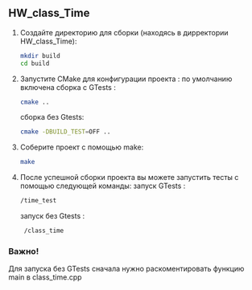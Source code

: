 ## HW_class_Time 
1. Создайте директорию для сборки (находясь в дирректории HW_class_Time):
   ```sh
   mkdir build
   cd build
   ```
2. Запустите CMake для конфигурации проекта :
   по умолчанию включена сборка с GTests :
   ```sh
   cmake ..
   ```
   сборка без Gtests:
   ```sh
   cmake -DBUILD_TEST=OFF ..
   ```

3. Соберите проект с помощью make:
   ```sh
   make
   ```
4. После успешной сборки проекта вы можете запустить тесты с помощью следующей команды:
   запуск GTests :
   ```sh
   /time_test
   ```
   запуск без Gtests :
   ```sh
    /class_time
   ```

### Важно! 
Для запуска без GTests сначала нужно раскоментировать функцию main в class_time.cpp
